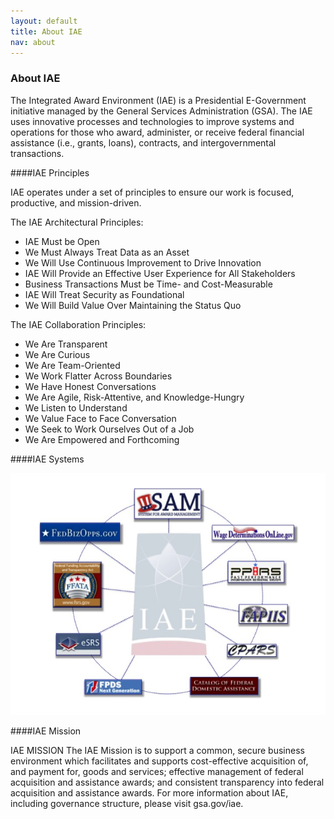 ```yaml
---
layout: default
title: About IAE
nav: about
---
```


### About IAE

The Integrated Award Environment (IAE) is a Presidential E-Government initiative managed by the General Services Administration (GSA). The IAE uses innovative processes and technologies to improve systems and operations for those who award, administer, or receive federal financial assistance (i.e., grants, loans), contracts, and intergovernmental transactions.

####IAE Principles

IAE operates under a set of principles to ensure our work is focused, productive, and mission-driven.

The IAE Architectural Principles:
 - IAE Must be Open
 - We Must Always Treat Data as an Asset
 - We Will Use Continuous Improvement to Drive Innovation
 - IAE Will Provide an Effective User Experience for All Stakeholders
 - Business Transactions Must be Time- and Cost-Measurable
 - IAE Will Treat Security as Foundational
 - We Will Build Value Over Maintaining the Status Quo

The IAE Collaboration Principles:
 - We Are Transparent
 - We Are Curious
 - We Are Team-Oriented
 - We Work Flatter Across Boundaries
 - We Have Honest Conversations
 - We Are Agile, Risk-Attentive, and Knowledge-Hungry
 - We Listen to Understand
 - We Value Face to Face Conversation
 - We Seek to Work Ourselves Out of a Job
 - We Are Empowered and Forthcoming

####IAE Systems

<div id="container">
    <img src="images/IAESystems.png" alt="" />
</div>

####IAE Mission

IAE MISSION
The IAE Mission is to support a common, secure business environment which facilitates and supports cost-effective acquisition of, and payment for, goods and services; effective management of federal acquisition and assistance awards; and consistent transparency into federal acquisition and assistance awards.
For more information about IAE, including governance structure, please visit gsa.gov/iae.
